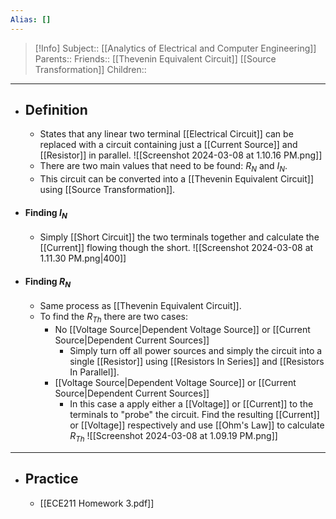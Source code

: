 ```yaml
---
Alias: []
---
```

> [!Info]
> Subject:: [[Analytics of Electrical and Computer Engineering]]
> Parents:: 
> Friends:: [[Thevenin Equivalent Circuit]] [[Source Transformation]]
> Children:: 
---
- ## Definition
	- States that any linear two terminal [[Electrical Circuit]] can be replaced with a circuit containing just a [[Current Source]] and [[Resistor]] in parallel.
	  ![[Screenshot 2024-03-08 at 1.10.16 PM.png]]
	- There are two main values that need to be found: $R_{N}$ and $I_{N}$.
	- This circuit can be converted into a [[Thevenin Equivalent Circuit]] using [[Source Transformation]].
- #### Finding $I_{N}$
	- Simply [[Short Circuit]] the two terminals together and calculate the [[Current]] flowing though the short.
	  ![[Screenshot 2024-03-08 at 1.11.30 PM.png|400]]
- #### Finding $R_{N}$
	- Same process as [[Thevenin Equivalent Circuit]].
	- To find the $R_{Th}$ there are two cases:
		- No [[Voltage Source|Dependent Voltage Source]] or [[Current Source|Dependent Current Sources]]
			- Simply turn off all power sources and simply the circuit into a single [[Resistor]] using [[Resistors In Series]] and [[Resistors In Parallel]].
		- [[Voltage Source|Dependent Voltage Source]] or [[Current Source|Dependent Current Sources]]
			- In this case a apply either a [[Voltage]] or [[Current]] to the terminals to "probe" the circuit. Find the resulting [[Current]] or [[Voltage]] respectively and use [[Ohm's Law]] to calculate $R_{Th}$
			  ![[Screenshot 2024-03-08 at 1.09.19 PM.png]]
---
- ## Practice
	- [[ECE211 Homework 3.pdf]]